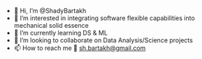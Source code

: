 - 👋 Hi, I’m @ShadyBartakh
- 👀 I’m interested in integrating software flexible capabilities into mechanical solid essence
- 🌱 I’m currently learning DS & ML
- 💞️ I’m looking to collaborate on Data Analysis/Science projects
- 📫 How to reach me 📧 sh.bartakh@gmail.com

<!---
ShadyBartakh/ShadyBartakh is a ✨ special ✨ repository because its `README.md` (this file) appears on your GitHub profile.
You can click the Preview link to take a look at your changes.
--->
